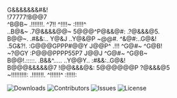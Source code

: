 G&&&&&&&#&!                                                                  
                       !77777!B@@7                                                                  
                             ^B@B~     .!!!!!!!.   ^7!! ^!!!!~      :!!!!!^                         
                           ..B@&~     .7@&&&&@@~   5@@@^P@&&@#:    .?@&&&@5.                        
                           B@@~.     .#&&:.. Y@&J  ..Y@&@P ~@@#.  ^&@#:..G@&!                       
                        .5G&?!.     :G@@@GPPP#@@Y    J@@P^ .!!!  ^G@#~   ^G@B!                      
                       ~?@GY        :P@@@PPPP55P7    J@@J        ^G@#~   ^G@B~                      
                       B@@!.:::::.   .B&&^.....    ..Y@@Y..       :#&&:..G@&!                       
                       B@@@&&&&&@7     !@@&&&@&:   5@@@@@@P         ?@&&&@5                         
                       ~!!!!!!!!!:     .!!!!!!!.   ^!!!!!!^         :!!!!!:    

![Downloads](https://img.shields.io/github/downloads/ShaanCoding/ReadME-Generator/total) ![Contributors](https://img.shields.io/github/contributors/ShaanCoding/ReadME-Generator?color=dark-green) ![Issues](https://img.shields.io/github/issues/ShaanCoding/ReadME-Generator) ![License](https://img.shields.io/github/license/ShaanCoding/ReadME-Generator) 


